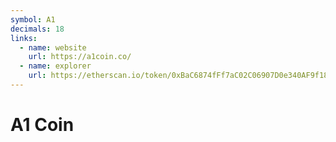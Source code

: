 ```yaml
---
symbol: A1
decimals: 18
links:
  - name: website
    url: https://a1coin.co/
  - name: explorer
    url: https://etherscan.io/token/0xBaC6874fFf7aC02C06907D0e340AF9f1832E7908
---
```


# A1 Coin
